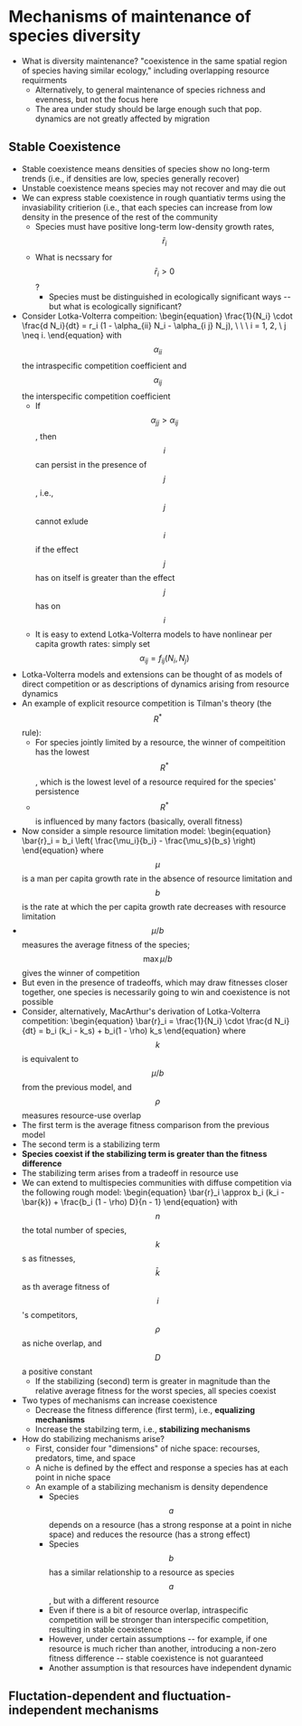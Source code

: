# Mechanisms of maintenance of species diversity

- What is diversity maintenance? "coexistence in the same spatial region of species having similar ecology," including overlapping resource requirments
  - Alternatively, to general maintenance of species richness and evenness, but not the focus here 
  - The area under study should be large enough such that pop. dynamics are not greatly affected by migration  

## Stable Coexistence

- Stable coexistence means densities of species show no long-term trends (i.e., if densities are low, species generally recover)
- Unstable coexistence means species may not recover and may die out
- We can express stable coexistence in rough quantiativ terms using the invasiability critierion (i.e., that each species can increase from low density in the presence of the rest of the community
  - Species must have positive long-term low-density growth rates, $$\bar{r}_i$$ 
  - What is necssary for $$\bar{r}_i > 0$$?
    - Species must be distinguished in ecologically significant ways -- but what is ecologically significant? 
- Consider Lotka-Volterra compeition: \begin{equation} \frac{1}{N_i} \cdot \frac{d N_i}{dt} = r_i (1 - \alpha_{ii} N_i - \alpha_{i j} N_j), \ \ \ i = 1, 2, \ j \neq i. \end{equation} with $$\alpha_{ii}$$ the intraspecific competition coefficient and $$\alpha_{ij}$$ the interspecific competition coefficient
  - If $$\alpha_{jj} > \alpha_{ij}$$, then $$i$$ can persist in the presence of $$j$$, i.e., $$j$$ cannot exlude $$i$$ if the effect $$j$$ has on itself is greater than the effect $$j$$ has on $$i$$
  - It is easy to extend Lotka-Volterra models to have nonlinear per capita growth rates: simply set $$\alpha_{ij} = f_{ij}(N_i, N_j)$$
- Lotka-Volterra models and extensions can be thought of as models of direct competition or as descriptions of dynamics arising from resource dynamics
- An example of explicit resource competition is Tilman's theory (the $$R^{*}$$ rule):
  - For species jointly limited by a resource, the winner of compeitition has the lowest $$R^{*}$$, which is the lowest level of a resource required for the species' persistence
  - $$R^{*}$$ is influenced by many factors (basically, overall fitness)
 - Now consider a simple resource limitation model: \begin{equation} \bar{r}_i = b_i \left( \frac{\mu_i}{b_i} - \frac{\mu_s}{b_s} \right) \end{equation} where $$\mu$$ is a man per capita growth rate in the absence of resource limitation and $$b$$ is the rate at which the per capita growth rate decreases with resource limitation
  - $$\mu/b$$ measures the average fitness of the species; $$\max{\mu/b}$$ gives the winner of competition
  - But even in the presence of tradeoffs, which may draw fitnesses closer together, one species is necessarily going to win and coexistence is not possible 
 - Consider, alternatively, MacArthur's derivation of Lotka-Volterra competition: \begin{equation} \bar{r}_i = \frac{1}{N_i} \cdot \frac{d N_i}{dt} = b_i (k_i - k_s) + b_i(1 - \rho) k_s  \end{equation} where $$k$$ is equivalent to $$\mu/b$$ from the previous model, and $$\rho$$ measures resource-use overlap
  - The first term is the average fitness comparison from the previous model
  - The second term is a stabilizing term
  - **Species coexist if the stabilizing term is greater than the fitness difference**
  - The stabilizing term arises from a tradeoff in resource use 
- We can extend to multispecies communities with diffuse competition via the following rough model: \begin{equation} \bar{r}_i \approx b_i (k_i - \bar{k}) + \frac{b_i (1 - \rho) D}{n - 1} \end{equation} with $$n$$ the total number of species, $$k$$s as fitnesses, $$\bar{k}$$ as th average fitness of $$i$$'s competitors, $$\rho$$ as niche overlap, and $$D$$ a positive constant
  - If the stabilizing (second) term is greater in magnitude than the relative average fitness for the worst species, all species coexist  
- Two types of mechanisms can increase coexistence
  - Decrease the fitness difference (first term), i.e., **equalizing mechanisms** 
  - Increase the stabilzing term, i.e., **stabilizing mechanisms** 
- How do stabilizing mechanisms arise?
  - First, consider four "dimensions" of niche space: recourses, predators, time, and space 
  - A niche is defined by the effect and response a species has at each point in niche space
  - An example of a stabilizing mechanism is density dependence
    - Species $$a$$ depends on a resource (has a strong response at a point in niche space) and reduces the resource (has a strong effect)  
    - Species $$b$$ has a similar relationship to a resource as species $$a$$, but with a different resource
    - Even if there is a bit of resource overlap, intraspecific competition will be stronger than interspecific competition, resulting in stable coexistence
    - However, under certain assumptions -- for example, if one resource is much richer than another, introducing a non-zero fitness difference -- stable coexistence is not guaranteed
    - Another assumption is that resources have independent dynamic

## Fluctation-dependent and fluctuation-independent mechanisms






